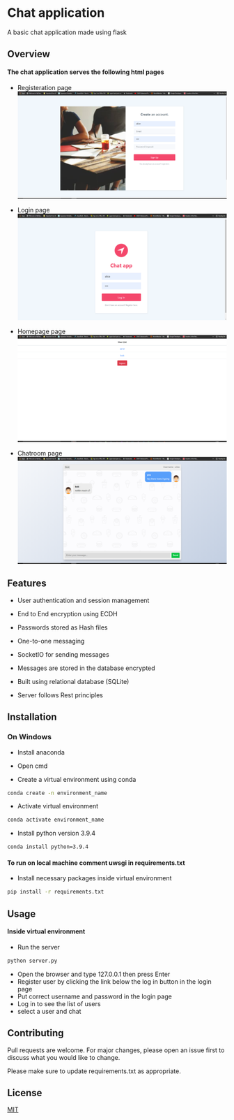 # Chat application

A basic chat application made using flask

## Overview

#### The chat application serves the following html pages

- Registeration page
![Features](https://github.com/sukumar1612/chat-application/blob/master/registeration.PNG)

- Login page
![Features](https://github.com/sukumar1612/chat-application/blob/master/login.PNG)

- Homepage page
![Features](https://github.com/sukumar1612/chat-application/blob/master/homepage.PNG)

- Chatroom page
![Features](https://github.com/sukumar1612/chat-application/blob/master/chatroom.PNG)

## Features
- User authentication and session management 

- End to End encryption using ECDH

- Passwords stored as Hash files

- One-to-one messaging

- SocketIO for sending messages 

- Messages are stored in the database encrypted

- Built using relational database (SQLite)

- Server follows Rest principles

## Installation
### On Windows
- Install anaconda

- Open cmd

- Create a virtual environment using conda
```bash
conda create -n environment_name
```

- Activate virtual environment
```bash
conda activate environment_name
```

- Install python version 3.9.4
```bash
conda install python=3.9.4
```

#### To run on local machine comment uwsgi in requirements.txt

- Install necessary packages inside virtual environment
```bash
pip install -r requirements.txt
```


## Usage
#### Inside virtual environment

- Run the server
```bash
python server.py
```

- Open the browser and type 127.0.0.1 then press Enter
- Register user by clicking the link below the log in button in the login page
- Put correct username and password in the login page
- Log in to see the list of users
- select a user and chat 

## Contributing
Pull requests are welcome. For major changes, please open an issue first to discuss what you would like to change.

Please make sure to update requirements.txt as appropriate.

## License
[MIT](https://choosealicense.com/licenses/mit/)
